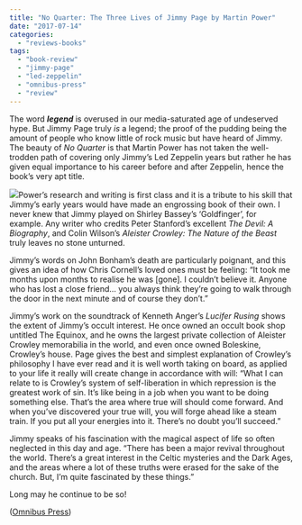 ```yaml
---
title: "No Quarter: The Three Lives of Jimmy Page by Martin Power"
date: "2017-07-14"
categories: 
  - "reviews-books"
tags: 
  - "book-review"
  - "jimmy-page"
  - "led-zeppelin"
  - "omnibus-press"
  - "review"
---
```


The word **_legend_** is overused in our media-saturated age of undeserved hype. But Jimmy Page truly _is_ a legend; the proof of the pudding being the amount of people who know little of rock music but have heard of Jimmy. The beauty of _No Quarter_ is that Martin Power has not taken the well-trodden path of covering only Jimmy’s Led Zeppelin years but rather he has given equal importance to his career before and after Zeppelin, hence the book’s very apt title.

![](https://hellbound.ca/wp-content/uploads/2017/07/no-quarter-the-three-lives-of-jimmy-page.jpg)Power’s research and writing is first class and it is a tribute to his skill that Jimmy’s early years would have made an engrossing book of their own. I never knew that Jimmy played on Shirley Bassey’s ‘Goldfinger’, for example. Any writer who credits Peter Stanford’s excellent _The Devil: A Biography_, and Colin Wilson’s _Aleister Crowley: The Nature of the Beast_ truly leaves no stone unturned.

Jimmy’s words on John Bonham’s death are particularly poignant, and this gives an idea of how Chris Cornell’s loved ones must be feeling: “It took me months upon months to realise he was \[gone\]. I couldn’t believe it. Anyone who has lost a close friend… you always think they’re going to walk through the door in the next minute and of course they don’t.”

Jimmy’s work on the soundtrack of Kenneth Anger’s _Lucifer Rusing_ shows the extent of Jimmy’s occult interest. He once owned an occult book shop untitled The Equinox, and he owns the largest private collection of Aleister Crowley memorabilia in the world, and even once owned Boleskine, Crowley’s house. Page gives the best and simplest explanation of Crowley’s philosophy I have ever read and it is well worth taking on board, as applied to your life it really will create change in accordance with will: “What I can relate to is Crowley’s system of self-liberation in which repression is the greatest work of sin. It’s like being in a job when you want to be doing something else. That’s the area where true will should come forward. And when you’ve discovered your true will, you will forge ahead like a steam train. If you put all your energies into it. There’s no doubt you’ll succeed.”

Jimmy speaks of his fascination with the magical aspect of life so often neglected in this day and age. “There has been a major revival throughout the world. There’s a great interest in the Celtic mysteries and the Dark Ages, and the areas where a lot of these truths were erased for the sake of the church. But, I’m quite fascinated by these things.”

Long may he continue to be so!

([Omnibus Press](http://www.omnibuspress.com/Homepage.aspx))

